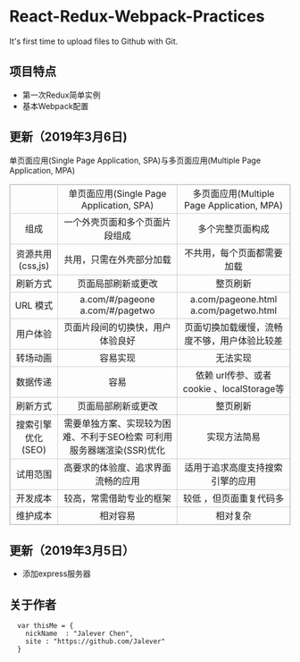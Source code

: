# React-Redux-Webpack-Practices

It's first time to upload files to Github with Git.

## 项目特点
* 第一次Redux简单实例
* 基本Webpack配置

## 更新（2019年3月6日)
单页面应用(Single Page Application, SPA)与多页面应用(Multiple Page Application, MPA)
<table style="border:1px solid #ccc;border-collapse:collapse;text-align:center;">
    <thead>
        <tr style="border:1px solid #000">
            <td style="border:1px solid #ccc"></td>
            <td style="border:1px solid #ccc">单页面应用(Single Page Application, SPA)</td>
            <td style="border:1px solid #ccc">多页面应用(Multiple Page Application, MPA)</td>
        </tr>
    </thead>
    <tbody>
        <tr>
            <td style="border:1px solid #ccc;border-collapse:collapse;">组成</td>
            <td style="border:1px solid #ccc;border-collapse:collapse;">一个外壳页面和多个页面片段组成</td>
            <td style="border:1px solid #ccc;border-collapse:collapse;">多个完整页面构成</td>
        </tr>
        <tr>
            <td style="border:1px solid #ccc;border-collapse:collapse;">资源共用(css,js)</td>
            <td style="border:1px solid #ccc;border-collapse:collapse;">共用，只需在外壳部分加载</td>
            <td style="border:1px solid #ccc;border-collapse:collapse;">不共用，每个页面都需要加载</td>
        </tr>
        <tr>
            <td style="border:1px solid #ccc;border-collapse:collapse;">刷新方式</td>
            <td style="border:1px solid #ccc;border-collapse:collapse;">页面局部刷新或更改</td>
            <td style="border:1px solid #ccc;border-collapse:collapse;">整页刷新</td>
        </tr>
        <tr>
            <td style="border:1px solid #ccc;border-collapse:collapse;">URL 模式</td>
            <td style="border:1px solid #ccc;border-collapse:collapse;">a.com/#/pageone <br> a.com/#/pagetwo</td>
            <td style="border:1px solid #ccc;border-collapse:collapse;">a.com/pageone.html <br> a.com/pagetwo.html</td>
        </tr>
        <tr>
            <td style="border:1px solid #ccc;border-collapse:collapse;">用户体验</td>
            <td style="border:1px solid #ccc;border-collapse:collapse;">页面片段间的切换快，用户体验良好</td>
            <td style="border:1px solid #ccc;border-collapse:collapse;">页面切换加载缓慢，流畅度不够，用户体验比较差</td>
        </tr>
        <tr>
            <td style="border:1px solid #ccc;border-collapse:collapse;">转场动画</td>
            <td style="border:1px solid #ccc;border-collapse:collapse;">容易实现</td>
            <td style="border:1px solid #ccc;border-collapse:collapse;">无法实现</td>
        </tr>
        <tr>
            <td style="border:1px solid #ccc;border-collapse:collapse;">数据传递</td>
            <td style="border:1px solid #ccc;border-collapse:collapse;">容易</td>
            <td style="border:1px solid #ccc;border-collapse:collapse;">依赖 url传参、或者cookie 、localStorage等</td>
        </tr>
        <tr>
            <td style="border:1px solid #ccc;border-collapse:collapse;">刷新方式</td>
            <td style="border:1px solid #ccc;border-collapse:collapse;">页面局部刷新或更改</td>
            <td style="border:1px solid #ccc;border-collapse:collapse;">整页刷新</td>
        </tr>
        <tr>
            <td style="border:1px solid #ccc;border-collapse:collapse;">搜索引擎优化(SEO)</td>
            <td style="border:1px solid #ccc;border-collapse:collapse;">需要单独方案、实现较为困难、不利于SEO检索 可利用服务器端渲染(SSR)优化</td>
            <td style="border:1px solid #ccc;border-collapse:collapse;">实现方法简易</td>
        </tr>
        <tr>
            <td style="border:1px solid #ccc;border-collapse:collapse;">试用范围</td>
            <td style="border:1px solid #ccc;border-collapse:collapse;">高要求的体验度、追求界面流畅的应用</td>
            <td style="border:1px solid #ccc;border-collapse:collapse;">适用于追求高度支持搜索引擎的应用</td>
        </tr>
        <tr>
            <td style="border:1px solid #ccc;border-collapse:collapse;">开发成本</td>
            <td style="border:1px solid #ccc;border-collapse:collapse;">较高，常需借助专业的框架</td>
            <td style="border:1px solid #ccc;border-collapse:collapse;">较低 ，但页面重复代码多</td>
        </tr>
        <tr>
            <td style="border:1px solid #ccc;border-collapse:collapse;">维护成本</td>
            <td style="border:1px solid #ccc;border-collapse:collapse;">相对容易</td>
            <td style="border:1px solid #ccc;border-collapse:collapse;">相对复杂</td>
        </tr>
    </tbody>
</table>

## 更新（2019年3月5日）
* 添加express服务器

## 关于作者
```
  var thisMe = {
    nickName  : "Jalever Chen",
    site : "https://github.com/Jalever"
  }
```